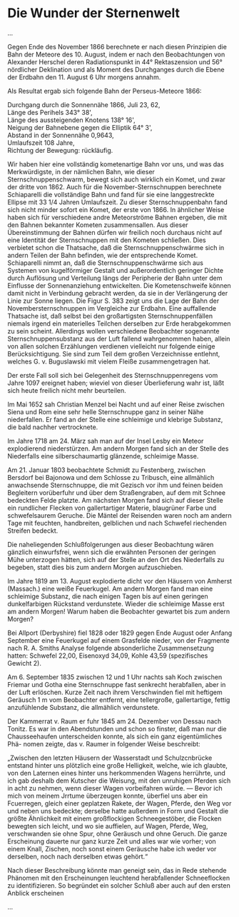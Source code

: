 # Die Wunder der Sternenwelt

...

Gegen Ende des November 1866 berechnete er nach diesen Prinzipien die Bahn der Meteore des 10. August, indem er nach den Beobachtungen von Alexander Herschel deren Radiationspunkt in 44° Rektaszension und 56° nördlicher Deklination und als Moment des Durchganges durch die Ebene der Erdbahn den 11. August 6 Uhr morgens annahm.

Als Resultat ergab sich folgende Bahn der Perseus-Meteore 1866:

Durchgang durch die Sonnennähe 1866, Juli 23, 62,  
Länge des Perihels 343° 38',  
Länge des aussteigenden Knotens 138° 16',  
Neigung der Bahnebene gegen die Elliptik 64° 3',  
Abstand in der Sonnennähe 0,9643,  
Umlaufszeit 108 Jahre,  
Richtung der Bewegung: rückläufig.

Wir haben hier eine vollständig kometenartige Bahn vor uns, und was das Merkwürdigste, in der nämlichen Bahn, wie dieser Sternschnuppenschwarm, bewegt sich auch wirklich ein Komet, und zwar der dritte von 1862. Auch für die November-Sternschnuppen berechnete Schiaparelli die vollständige Bahn und fand für sie eine langgestreckte Ellipse mit 33 1/4 Jahren Umlaufszeit. Zu dieser Sternschnuppenbahn fand sich nicht minder sofort ein Komet, der erste von 1866. In ähnlicher Weise haben sich für verschiedene andre Meteorströme Bahnen ergeben, die mit den Bahnen bekannter Kometen zusammensallen. Aus dieser Übereinstimmung der Bahnen dürfen wir freilich noch durchaus nicht auf eine Identität der Sternschnuppen mit den Kometen schließen. Dies verbietet schon die Thatsache, daß die Sternschnuppenschwärme sich in andern Teilen der Bahn befinden, wie der entsprechende Komet. Schiaparelli nimmt an, daß die Sternschnuppenschwärme sich aus Systemen von kugelförmiger Gestalt und außerordentlich geringer Dichte durch Auflösung und Verteilung längs der Peripherie der Bahn unter dem Einflusse der Sonnenanziehung entwickelten. Die Kometenschweife können damit nicht in Verbindung gebracht werden, da sie in der Verlängerung der Linie zur Sonne liegen. Die Figur S. 383 zeigt uns die Lage der Bahn der Novembersternschnuppen im Vergleiche zur Erdbahn. Eine auffallende Thatsache ist, daß selbst bei den großartigsten Sternschnuppenfällen niemals irgend ein materielles Teilchen derselben zur Erde herabgekommen zu sein scheint. Allerdings wollen verschiedene Beobachter sogenannte Sternschnuppensubstanz aus der Luft fallend wahrgenommen haben, allein von allen solchen Erzählungen verdienen vielleicht nur folgende einige Berücksichtigung. Sie sind zum Teil dem großen Verzeichnisse entlehnt, welches G. v. Buguslawski mit vielem Fleiße zusammengetragen hat.

Der erste Fall soll sich bei Gelegenheit des Sternschnuppenregens vom Jahre 1097 ereignet haben; wieviel von dieser Überlieferung wahr ist, läßt sich heute freilich nicht mehr beurteilen.

Im Mai 1652 sah Christian Menzel bei Nacht und auf einer Reise zwischen Siena und Rom eine sehr helle Sternschnuppe ganz in seiner Nähe niederfallen. Er fand an der Stelle eine schleimige und klebrige Substanz, die bald nachher vertrocknete.

Im Jahre 1718 am 24. März sah man auf der Insel Lesby ein Meteor explodierend niederstürzen. Am andern Morgen fand sich an der Stelle des Niederfalls eine silberschaumartig glänzende, schleimige Masse.

Am 21. Januar 1803 beobachtete Schmidt zu Festenberg, zwischen Bersdorf bei Bajonowa und dem Schlosse zu Tribusch, eine allmählich anwachsende Sternschnuppe, die mit Gezisch vor ihm und feinen beiden Begleitern vorüberfuhr und über dem Straßengraben, auf dem mit Schnee bedeckten Felde platzte. Am nächsten Morgen fand sich auf dieser Stelle ein rundlicher Flecken von gallertartiger Materie, blaugrüner Farbe und schwefelsaurem Geruche. Die Mäntel der Reisenden waren noch am andern Tage mit feuchten, handbreiten, gelblichen und nach Schwefel riechenden Streifen bedeckt.

Die naheliegenden Schlußfolgerungen aus dieser Beobachtung wären gänzlich einwurfsfrei, wenn sich die erwähnten Personen der geringen Mühe unterzogen hätten, sich auf der Stelle an den Ort des Niederfalls zu begeben, statt dies bis zum andern Morgen aufzuschieben.

Im Jahre 1819 am 13. August explodierte dicht vor den Häusern von Amherst (Massach.) eine weiße Feuerkugel. Am andern Morgen fand man eine schleimige Substanz, die nach einigen Tagen bis auf einen geringen dunkelfarbigen Rückstand verdunstete. Wieder die schleimige Masse erst am andern Morgen! Warum haben die Beobachter gewartet bis zum andern Morgen?

Bei Allport (Derbyshire) fiel 1828 oder 1829 gegen Ende August oder Anfang September eine Feuerkugel auf einem Grasfelde nieder, von der Fragmente nach R. A. Smiths Analyse folgende absonderliche Zusammensetzung hatten: Schwefel 22,00, Eisenoxyd 34,09, Kohle 43,59 (spezifisches Gewicht 2).

Am 6. September 1835 zwischen 12 und 1 Uhr nachts sah Koch zwischen Friemar und Gotha eine Sternschnuppe fast senkrecht herabfallen, aber in der Luft erlöschen. Kurze Zeit nach ihrem Verschwinden fiel mit heftigem Geräusch 1 m vom Beobachter entfernt, eine tellergroße, gallertartige, fettig anzufühlende Substanz, die allmählich verdunstete.

Der Kammerrat v. Raum er fuhr 1845 am 24. Dezember von Dessau nach Tonitz. Es war in den Abendstunden und schon so finster, daß man nur die Chausseehaufen unterscheiden konnte, als sich ein ganz eigentümliches Phä- nomen zeigte, das v. Raumer in folgender Weise beschreibt:

„Zwischen den letzten Häusern der Wasserstadt und Schulzcnbrücke entstand hinter uns plötzlich eine große Helligkeit, welche, wie ich glaubte, von den Laternen eines hinter uns herkommenden Wagens herrührte, und ich gab deshalb dem Kutscher die Weisung, mit den unruhigen Pferden sich in acht zu nehmen, wenn dieser Wagen vorbeifahren würde. — Bevor ich mich von meinem Jrrtume überzeugen konnte, überfiel uns aber ein Fcuerregen, gleich einer geplatzen Rakete, der Wagen, Pferde, den Weg vor und neben uns bedeckte; derselbe hatte außerdem in Form und Gestalt die größte Ähnlichkeit mit einem großflockigen Schneegestöber, die Flocken bewegten sich leicht, und wo sie auffielen, auf Wagen, Pferde, Weg, verschwanden sie ohne Spur, ohne Geräusch und ohne Geruch. Die ganze Erscheinung dauerte nur ganz kurze Zeit und alles war wie vorher; von einem Knall, Zischen, noch sonst einem Geräusche habe ich weder vor derselben, noch nach derselben etwas gehört.“

Nach dieser Beschreibung könnte man geneigt sein, das in Rede stehende Phänomen mit den Erscheinungen leuchtend herabfallender Schneeflocken zu identifizieren. So begründet ein solcher Schluß aber auch auf den ersten Anblick erscheinen
 
...
